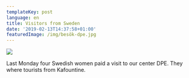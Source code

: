 ```yaml
---
templateKey: post
language: en
title: Visitors from Sweden
date: '2019-02-13T14:37:58+01:00'
featuredImage: /img/besök-dpe.jpg
---
```

![](/img/besök-dpe.jpg)

Last Monday four Swedish women paid a visit to our center DPE. They where tourists from Kafountine.
